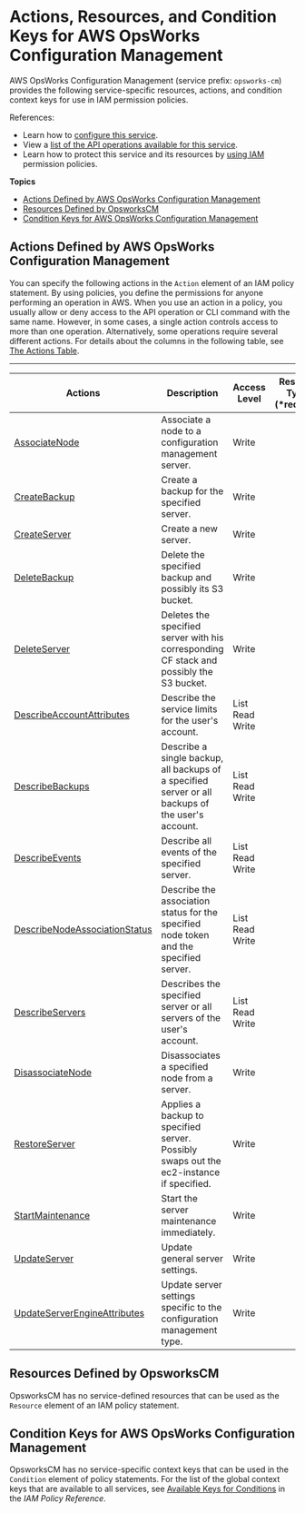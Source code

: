 # Actions, Resources, and Condition Keys for AWS OpsWorks Configuration Management<a name="list_awsopsworksconfigurationmanagement"></a>

AWS OpsWorks Configuration Management \(service prefix: `opsworks-cm`\) provides the following service\-specific resources, actions, and condition context keys for use in IAM permission policies\.

References:
+ Learn how to [configure this service](http://docs.aws.amazon.com/opsworks/latest/userguide/)\.
+ View a [list of the API operations available for this service](http://docs.aws.amazon.com/opsworks-cm/latest/APIReference/)\.
+ Learn how to protect this service and its resources by [using IAM](http://docs.aws.amazon.com/opsworks/latest/userguide/workingsecurity.html) permission policies\.

**Topics**
+ [Actions Defined by AWS OpsWorks Configuration Management](#awsopsworksconfigurationmanagement-actions-as-permissions)
+ [Resources Defined by OpsworksCM](#awsopsworksconfigurationmanagement-resources-for-iam-policies)
+ [Condition Keys for AWS OpsWorks Configuration Management](#awsopsworksconfigurationmanagement-policy-keys)

## Actions Defined by AWS OpsWorks Configuration Management<a name="awsopsworksconfigurationmanagement-actions-as-permissions"></a>

You can specify the following actions in the `Action` element of an IAM policy statement\. By using policies, you define the permissions for anyone performing an operation in AWS\. When you use an action in a policy, you usually allow or deny access to the API operation or CLI command with the same name\. However, in some cases, a single action controls access to more than one operation\. Alternatively, some operations require several different actions\. For details about the columns in the following table, see [The Actions Table](reference_policies_actions-resources-contextkeys.md#actions_table)\.


****  

| Actions | Description | Access Level | Resource Types \(\*required\) | Condition Keys | Dependent Actions | 
| --- | --- | --- | --- | --- | --- | 
| [AssociateNode](http://docs.aws.amazon.com/opsworks-cm/latest/APIReference/API_AssociateNode.html) | Associate a node to a configuration management server\. | Write  |  |  |  | 
| [CreateBackup](http://docs.aws.amazon.com/opsworks-cm/latest/APIReference/API_CreateBackup.html) | Create a backup for the specified server\. | Write  |  |  |  | 
| [CreateServer](http://docs.aws.amazon.com/opsworks-cm/latest/APIReference/API_CreateServer.html) | Create a new server\. | Write  |  |  |  | 
| [DeleteBackup](http://docs.aws.amazon.com/opsworks-cm/latest/APIReference/API_DeleteBackup.html) | Delete the specified backup and possibly its S3 bucket\. | Write  |  |  |  | 
| [DeleteServer](http://docs.aws.amazon.com/opsworks-cm/latest/APIReference/API_DeleteServer.html) | Deletes the specified server with his corresponding CF stack and possibly the S3 bucket\. | Write  |  |  |  | 
| [DescribeAccountAttributes](http://docs.aws.amazon.com/opsworks-cm/latest/APIReference/API_DescribeAccountAttributes.html) | Describe the service limits for the user's account\. | List Read Write  |  |  |  | 
| [DescribeBackups](http://docs.aws.amazon.com/opsworks-cm/latest/APIReference/API_DescribeBackups.html) | Describe a single backup, all backups of a specified server or all backups of the user's account\. | List Read Write  |  |  |  | 
| [DescribeEvents](http://docs.aws.amazon.com/opsworks-cm/latest/APIReference/API_DescribeEvents.html) | Describe all events of the specified server\. | List Read Write  |  |  |  | 
| [DescribeNodeAssociationStatus](http://docs.aws.amazon.com/opsworks-cm/latest/APIReference/API_DescribeNodeAssociationStatus.html) | Describe the association status for the specified node token and the specified server\. | List Read Write  |  |  |  | 
| [DescribeServers](http://docs.aws.amazon.com/opsworks-cm/latest/APIReference/API_DescribeServers.html) | Describes the specified server or all servers of the user's account\. | List Read Write  |  |  |  | 
| [DisassociateNode](http://docs.aws.amazon.com/opsworks-cm/latest/APIReference/API_DisassociateNode.html) | Disassociates a specified node from a server\. | Write  |  |  |  | 
| [RestoreServer](http://docs.aws.amazon.com/opsworks-cm/latest/APIReference/API_RestoreServer.html) | Applies a backup to specified server\. Possibly swaps out the ec2\-instance if specified\. | Write  |  |  |  | 
| [StartMaintenance](http://docs.aws.amazon.com/opsworks-cm/latest/APIReference/API_StartMaintenance.html) | Start the server maintenance immediately\. | Write  |  |  |  | 
| [UpdateServer](http://docs.aws.amazon.com/opsworks-cm/latest/APIReference/API_UpdateServer.html) | Update general server settings\. | Write  |  |  |  | 
| [UpdateServerEngineAttributes](http://docs.aws.amazon.com/opsworks-cm/latest/APIReference/API_UpdateServerEngineAttributes.html) | Update server settings specific to the configuration management type\. | Write  |  |  |  | 

## Resources Defined by OpsworksCM<a name="awsopsworksconfigurationmanagement-resources-for-iam-policies"></a>

OpsworksCM has no service\-defined resources that can be used as the `Resource` element of an IAM policy statement\.

## Condition Keys for AWS OpsWorks Configuration Management<a name="awsopsworksconfigurationmanagement-policy-keys"></a>

OpsworksCM has no service\-specific context keys that can be used in the `Condition` element of policy statements\. For the list of the global context keys that are available to all services, see [Available Keys for Conditions](http://docs.aws.amazon.com/IAM/latest/UserGuide/reference_policies_condition-keys.html#AvailableKeys) in the *IAM Policy Reference*\.